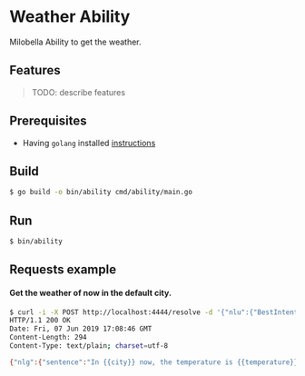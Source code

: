 # Weather Ability
Milobella Ability to get the weather.

## Features
>
> TODO: describe features
>

## Prerequisites

- Having ``golang`` installed [instructions](https://golang.org/doc/install)

## Build

```bash
$ go build -o bin/ability cmd/ability/main.go
```

## Run

```bash
$ bin/ability
```

## Requests example

#### Get the weather of now in the default city.
```bash
$ curl -i -X POST http://localhost:4444/resolve -d '{"nlu":{"BestIntent": "GET_WEATHER"}}'
HTTP/1.1 200 OK
Date: Fri, 07 Jun 2019 17:08:46 GMT
Content-Length: 294
Content-Type: text/plain; charset=utf-8

{"nlg":{"sentence":"In {{city}} now, the temperature is {{temperature}}. {{weather_sentence}}","params":[{"name":"city","value":"Cannes","type":"string"},{"name":"temperature","value":21.78,"type":"string"},{"name":"weather_sentence","value":"","type":"inner"}]},"context":{"slot_filling":{}}}
```
